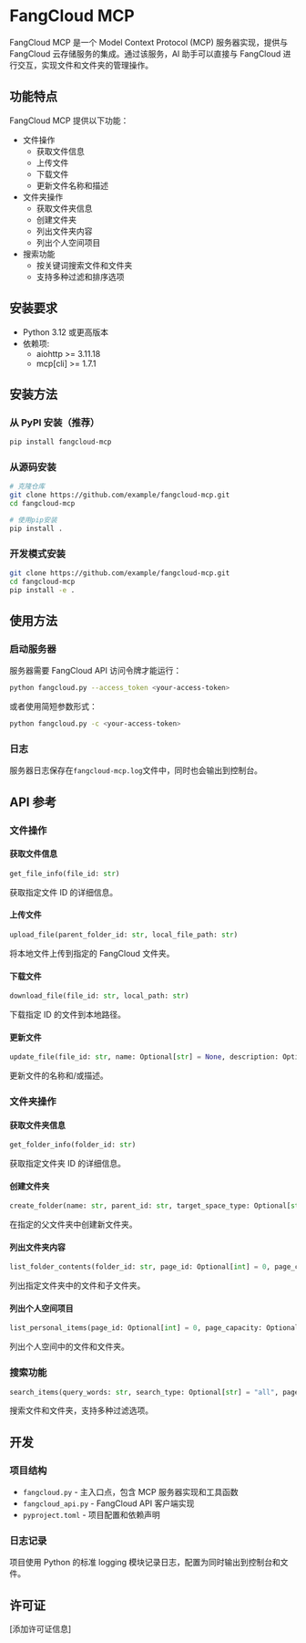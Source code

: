 # FangCloud MCP

FangCloud MCP 是一个 Model Context Protocol (MCP) 服务器实现，提供与 FangCloud 云存储服务的集成。通过该服务，AI 助手可以直接与 FangCloud 进行交互，实现文件和文件夹的管理操作。

## 功能特点

FangCloud MCP 提供以下功能：

- 文件操作
  - 获取文件信息
  - 上传文件
  - 下载文件
  - 更新文件名称和描述
- 文件夹操作
  - 获取文件夹信息
  - 创建文件夹
  - 列出文件夹内容
  - 列出个人空间项目
- 搜索功能
  - 按关键词搜索文件和文件夹
  - 支持多种过滤和排序选项

## 安装要求

- Python 3.12 或更高版本
- 依赖项:
  - aiohttp >= 3.11.18
  - mcp[cli] >= 1.7.1

## 安装方法

### 从 PyPI 安装（推荐）

```bash
pip install fangcloud-mcp
```

### 从源码安装

```bash
# 克隆仓库
git clone https://github.com/example/fangcloud-mcp.git
cd fangcloud-mcp

# 使用pip安装
pip install .
```

### 开发模式安装

```bash
git clone https://github.com/example/fangcloud-mcp.git
cd fangcloud-mcp
pip install -e .
```

## 使用方法

### 启动服务器

服务器需要 FangCloud API 访问令牌才能运行：

```bash
python fangcloud.py --access_token <your-access-token>
```

或者使用简短参数形式：

```bash
python fangcloud.py -c <your-access-token>
```

### 日志

服务器日志保存在`fangcloud-mcp.log`文件中，同时也会输出到控制台。

## API 参考

### 文件操作

#### 获取文件信息

```python
get_file_info(file_id: str)
```

获取指定文件 ID 的详细信息。

#### 上传文件

```python
upload_file(parent_folder_id: str, local_file_path: str)
```

将本地文件上传到指定的 FangCloud 文件夹。

#### 下载文件

```python
download_file(file_id: str, local_path: str)
```

下载指定 ID 的文件到本地路径。

#### 更新文件

```python
update_file(file_id: str, name: Optional[str] = None, description: Optional[str] = None)
```

更新文件的名称和/或描述。

### 文件夹操作

#### 获取文件夹信息

```python
get_folder_info(folder_id: str)
```

获取指定文件夹 ID 的详细信息。

#### 创建文件夹

```python
create_folder(name: str, parent_id: str, target_space_type: Optional[str] = None, target_space_id: Optional[str] = None)
```

在指定的父文件夹中创建新文件夹。

#### 列出文件夹内容

```python
list_folder_contents(folder_id: str, page_id: Optional[int] = 0, page_capacity: Optional[int] = 20, type_filter: Optional[str] = "all", sort_by: Optional[str] = "date", sort_direction: Optional[str] = "desc")
```

列出指定文件夹中的文件和子文件夹。

#### 列出个人空间项目

```python
list_personal_items(page_id: Optional[int] = 0, page_capacity: Optional[int] = 20, type_filter: Optional[str] = "all", sort_by: Optional[str] = "date", sort_direction: Optional[str] = "desc")
```

列出个人空间中的文件和文件夹。

### 搜索功能

```python
search_items(query_words: str, search_type: Optional[str] = "all", page_id: Optional[int] = 0, search_in_folder: Optional[str] = None, query_filter: Optional[str] = "all", updated_time_range: Optional[str] = None)
```

搜索文件和文件夹，支持多种过滤选项。

## 开发

### 项目结构

- `fangcloud.py` - 主入口点，包含 MCP 服务器实现和工具函数
- `fangcloud_api.py` - FangCloud API 客户端实现
- `pyproject.toml` - 项目配置和依赖声明

### 日志记录

项目使用 Python 的标准 logging 模块记录日志，配置为同时输出到控制台和文件。

## 许可证

[添加许可证信息]
